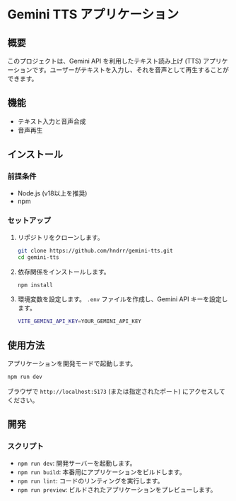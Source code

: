 # Gemini TTS アプリケーション

## 概要

このプロジェクトは、Gemini API を利用したテキスト読み上げ (TTS) アプリケーションです。ユーザーがテキストを入力し、それを音声として再生することができます。

## 機能

- テキスト入力と音声合成
- 音声再生

## インストール

### 前提条件

- Node.js (v18以上を推奨)
- npm

### セットアップ

1. リポジトリをクローンします。

   ```bash
   git clone https://github.com/hndrr/gemini-tts.git
   cd gemini-tts
   ```

2. 依存関係をインストールします。

   ```bash
   npm install
   ```

3. 環境変数を設定します。
   `.env` ファイルを作成し、Gemini API キーを設定します。

   ```bash
   VITE_GEMINI_API_KEY=YOUR_GEMINI_API_KEY
   ```

## 使用方法

アプリケーションを開発モードで起動します。

```bash
npm run dev
```

ブラウザで `http://localhost:5173` (または指定されたポート) にアクセスしてください。

## 開発

### スクリプト

- `npm run dev`: 開発サーバーを起動します。
- `npm run build`: 本番用にアプリケーションをビルドします。
- `npm run lint`: コードのリンティングを実行します。
- `npm run preview`: ビルドされたアプリケーションをプレビューします。
